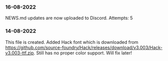 ### 16-08-2022
NEWS.md updates are now uploaded to Discord. Attempts: 5

### 14-08-2022
This file is created.
Added Hack font which is downloaded from https://github.com/source-foundry/Hack/releases/download/v3.003/Hack-v3.003-ttf.zip.
Still has no proper color support. Will fix later!
